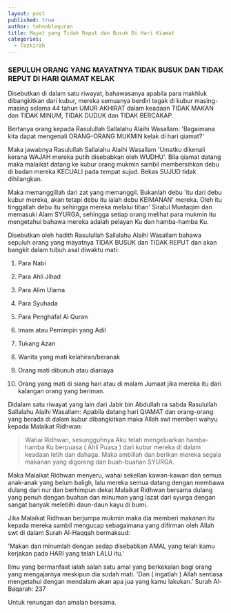 ```yaml
---
layout: post
published: true
author: tehnoblequran
title: Mayat yang Tidak Reput dan Busuk Di Hari Kiamat
categories:
  - Tazkirah
---
```

### SEPULUH ORANG YANG MAYATNYA TIDAK BUSUK DAN TIDAK REPUT DI HARI QIAMAT KELAK
Disebutkan di dalam satu riwayat, bahawasanya apabila para makhluk dibangkitkan dari kubur, mereka semuanya berdiri tegak di kubur masing-masing selama 44 tahun UMUR AKHIRAT dalam keadaan TIDAK MAKAN dan TIDAK MINUM, TIDAK DUDUK dan TIDAK BERCAKAP.

Bertanya orang kepada Rasulullah Sallalahu Alaihi Wasallam: 'Bagaimana kita dapat mengenali ORANG-ORANG MUKMIN kelak di hari qiamat?'

Maka jawabnya Rasulullah Sallalahu Alaihi Wasallam 'Umatku dikenali kerana WAJAH mereka putih disebabkan oleh WUDHU'. Bila qiamat datang maka malaikat datang ke kubur orang mukmin sambil membersihkan debu di badan mereka KECUALI pada tempat sujud. Bekas SUJUD tidak dihilangkan.

Maka memanggillah dari zat yang memanggil. Bukanlah debu 'itu dari debu kubur mereka, akan tetapi debu itu ialah debu KEIMANAN' mereka. Oleh itu tinggallah debu itu sehingga mereka melalui titian' Siratul Mustaqim dan memasuki Alam SYURGA, sehingga setiap orang melihat para mukmin itu mengetahui bahawa mereka adalah pelayan Ku dan hamba-hamba Ku.

Disebutkan oleh hadith Rasulullah Sallalahu Alaihi Wasallam bahawa sepuluh orang yang mayatnya TIDAK BUSUK dan TIDAK REPUT dan akan bangkit dalam tubuh asal diwaktu mati:

1. Para Nabi

2. Para Ahli Jihad

3. Para Alim Ulama

4. Para Syuhada

5. Para Penghafal Al Quran

6. Imam atau Pemimpin yang Adil

7. Tukang Azan

8. Wanita yang mati kelahiran/beranak

9. Orang mati dibunuh atau dianiaya

10. Orang yang mati di siang hari atau di malam Jumaat jika mereka itu dari kalangan orang yang beriman.

Didalam satu riwayat yang lain dari Jabir bin Abdullah ra sabda Rasulullah Sallalahu Alaihi Wasallam: Apabila datang hari QIAMAT dan orang-orang yang berada di dalam kubur dibangkitkan maka Allah swt memberi wahyu kepada Malaikat Ridhwan:

> Wahai Ridhwan, sesungguhnya Aku telah mengeluarkan hamba-hamba Ku berpuasa ( Ahli Puasa ) dari kubur mereka di dalam keadaan letih dan dahaga. Maka ambillah dan berikan mereka segala makanan yang digoreng dan buah-buahan SYURGA.

Maka Malaikat Ridhwan menyeru, wahai sekelian kawan-kawan dan semua anak-anak yang belum baligh, lalu mereka semua datang dengan membawa dulang dari nur dan berhimpun dekat Malaikat Ridhwan bersama dulang yang penuh dengan buahan dan minuman yang lazat dari syurga dengan sangat banyak melebihi daun-daun kayu di bumi.

Jika Malaikat Ridhwan berjumpa mukmin maka dia memberi makanan itu kepada mereka sambil mengucap sebagaimana yang difirman oleh Allah swt di dalam Surah Al-Haqqah bermaksud:

'Makan dan minumlah dengan sedap disebabkan AMAL yang telah kamu kerjakan pada HARI yang telah LALU itu.'

Ilmu yang bermanfaat ialah salah satu amal yang berkekalan bagi orang yang mengajarnya meskipun dia sudah mati. 'Dan ( ingatlah ) Allah sentiasa mengetahui dengan mendalam akan apa jua yang kamu lakukan.'
Surah Al-Baqarah: 237

Untuk renungan dan amalan bersama.

